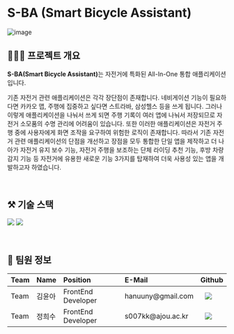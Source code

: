 # S-BA (Smart Bicycle Assistant)


![image](https://github.com/Smart-Bicycle-Assistant/sba-frontend-web/assets/86648265/439df8da-7b4c-40e5-8ea8-392d80e3cfa6)

## 👩🏻‍💻 프로젝트 개요
<b>S-BA(Smart Bicycle Assistant)</b>는 자전거에 특화된 All-In-One 통합 애플리케이션입니다. 

기존 자전거 관련 애플리케이션은 각각 장단점이 존재합니다. 네비게이션 기능이 필요하다면 카카오 맵, 주행에 집중하고 싶다면 스트라바, 삼성헬스 등을 쓰게 됩니다. 그러나 이렇게 애플리케이션을 나눠서 쓰게 되면 주행 기록이 여러 앱에 나눠서 저장되므로 자전거 소모품의 수명 관리에 어려움이 있습니다. 또한 이러한 애플리케이션은 자전거 주행 중에 사용자에게 화면 조작을 요구하여 위험한 로직이 존재합니다. 따라서 기존 자전거 관련 애플리케이션의 단점을 개선하고 장점을 모두 통합한 단일 앱을 제작하고 더 나아가 자전거 유지 보수 기능, 자전거 주행을 보조하는 단체 라이딩 추천 기능, 후방 차량 감지 기능 등 자전거에 유용한 새로운 기능 3가지를 탑재하여 더욱 사용성 있는 앱을 개발하고자 하였습니다.

<br />

## ⚒️ 기술 스택
<img src="https://img.shields.io/badge/react native-61DAFB?style=for-the-badge&logo=react&logoColor=white"/> <img src="https://img.shields.io/badge/TypeScript-3178C6?style=for-the-badge&logo=TypeScript&logoColor=white"/> 

<br />

## 📁 팀원 정보

 <table align="justify">
<thead>
<tr>
<th style="text-align:left">Team</th>
<th style="text-align:left">Name</th>
<th style="text-align:left">Position</th>
<th style="text-align:left">E-Mail</th>
<th style="text-align:left">Github</th>
</tr> 
</thead>
<tbody>
     <tr>
<td style="text-align:left">Team</td>
<td style="text-align:left">김윤아</td>
<td style="text-align:left">FrontEnd Developer</td>
<td style="text-align:left">hanuuny@gmail.com</td>
<td style="text-align:left"><a href="https://github.com/anttiey">
<img src="http://img.shields.io/badge/hanuuny-655ced?style=social&logo=github&color=informational" style="height : auto; margin-left : 10px; margin-right : 10px;"/>
</a></td>
</tr>
 <tr>
<td style="text-align:left">Team</td>
<td style="text-align:left">정희수</td>
<td style="text-align:left">FrontEnd Developer</td>
<td style="text-align:left">s007kk@ajou.ac.kr</td>
<td style="text-align:left"><a href="https://github.com/heeeeee0129">
<img src="http://img.shields.io/badge/heeeeee0129-655ced?style=social&logo=github&color=informational" style="height : auto; margin-left : 10px; margin-right : 10px;"/>
</a></td>
</tr>
</tbody>
</table>
